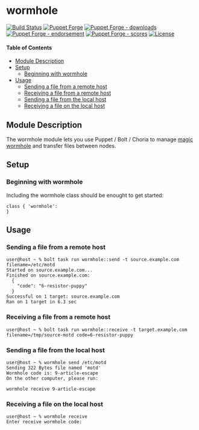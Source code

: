 # wormhole

<!-- header GFM -->
[![Build Status](https://img.shields.io/github/workflow/status/opus-codium/puppet-wormhole/Release)](https://github.com/opus-codium/puppet-wormhole/releases)
[![Puppet Forge](https://img.shields.io/puppetforge/v/opuscodium/wormhole.svg)](https://forge.puppetlabs.com/opuscodium/wormhole)
[![Puppet Forge - downloads](https://img.shields.io/puppetforge/dt/opuscodium/wormhole.svg)](https://forge.puppetlabs.com/opuscodium/wormhole)
[![Puppet Forge - endorsement](https://img.shields.io/puppetforge/e/opuscodium/wormhole.svg)](https://forge.puppetlabs.com/opuscodium/wormhole)
[![Puppet Forge - scores](https://img.shields.io/puppetforge/f/opuscodium/wormhole.svg)](https://forge.puppetlabs.com/opuscodium/wormhole)
[![License](https://img.shields.io/github/license/opus-codium/puppet-wormhole.svg)](https://github.com/voxpupuli/opuscodium-wormhole/blob/master/LICENSE.md)
<!-- header -->

#### Table of Contents

<!-- vim-markdown-toc GFM -->

* [Module Description](#module-description)
* [Setup](#setup)
	* [Beginning with wormhole](#beginning-with-wormhole)
* [Usage](#usage)
	* [Sending a file from a remote host](#sending-a-file-from-a-remote-host)
	* [Receiving a file from a remote host](#receiving-a-file-from-a-remote-host)
	* [Sending a file from the local host](#sending-a-file-from-the-local-host)
	* [Receiving a file on the local host](#receiving-a-file-on-the-local-host)

<!-- vim-markdown-toc -->

## Module Description

The wormhole module lets you use Puppet / Bolt / Choria to manage [magic wormhole](https://github.com/warner/magic-wormhole) and transfer files between nodes.

## Setup

### Beginning with wormhole

Including the wormhole class should be enought to get started:

```puppet
class { 'wormhole':
}
```

## Usage

### Sending a file from a remote host

```sh-session
user@host ~ % bolt task run wormhole::send -t source.example.com filename=/etc/motd
Started on source.example.com...
Finished on source.example.com:
  {
    "code": "6-resistor-puppy"
  }
Successful on 1 target: source.example.com
Ran on 1 target in 6.3 sec
```

### Receiving a file from a remote host

```sh-session
user@host ~ % bolt task run wormhole::receive -t target.example.com filename=/tmp/source-motd code=6-resistor-puppy
```

### Sending a file from the local host

```sh-session
user@host ~ % wormhole send /etc/motd
Sending 322 Bytes file named 'motd'
Wormhole code is: 9-article-escape
On the other computer, please run:

wormhole receive 9-article-escape

```

### Receiving a file on the local host

```sh-session
user@host ~ % wormhole receive
Enter receive wormhole code:
```


